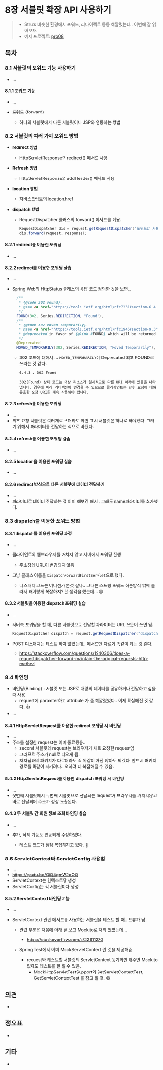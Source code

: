 # 8장 서블릿 확장 API 사용하기

> * Struts 비슷한 환경에서 포워드, 리다이렉트 등등 해깔렸는데.. 이번에 잘 읽어보자.
> * 예제 프로젝트: [pro08](pro08)



## 목차

### 8.1 서블릿의 포워드 기능 사용하기

* ...

#### 8.1.1 포워드 기능

* ...

* 포워드 (forward)
  * 하나의 서블릿에서 다른 서블릿이나 JSP와 연동하는 방법



### 8.2 서블릿의 여러 가지 포워드 방법

* **redirect 방법**

  * HttpServletResponse의 redirect() 메서드 사용

* **Refresh 방법**

  * HttpServletResponse의 addHeader() 메서드 사용

* **location 방법**

  * 자바스크립트의 location.href

* **dispatch 방법**

  * RequestDispatcher 클래스의 forward() 메서드를 이용.

    ```java
    RequestDispatcher dis = request.getRequestDispatcher("포워드할 서블릿 또는 JSP");
    dis.forward(request, response);
    ```



#### 8.2.1 redirect를 이용한 포워딩

* ...

#### 8.2.2  redirect를 이용한 포워딩 실습

* ...

* Spring Web의 HttpStatus 클래스의 응답 코드 정의한 것을 보면...

  ```java
  	/**
  	 * {@code 302 Found}.
  	 * @see <a href="https://tools.ietf.org/html/rfc7231#section-6.4.3">HTTP/1.1: Semantics and Content, section 6.4.3</a>
  	 */
  	FOUND(302, Series.REDIRECTION, "Found"),
  	/**
  	 * {@code 302 Moved Temporarily}.
  	 * @see <a href="https://tools.ietf.org/html/rfc1945#section-9.3">HTTP/1.0, section 9.3</a>
  	 * @deprecated in favor of {@link #FOUND} which will be returned from {@code HttpStatus.valueOf(302)}
  	 */
  	@Deprecated
  	MOVED_TEMPORARILY(302, Series.REDIRECTION, "Moved Temporarily"),
  ```

  * 302 코드에 대해서 ... `MOVED_TEMPORARILY`이 Deprecated 되고 FOUND로 쓰라는 것 같다.

    ```
    6.4.3 . 302 Found
    
    302(Found) 상태 코드는 대상 리소스가 일시적으로 다른 URI 아래에 있음을 나타냅니다. 경우에 따라 리디렉션이 변경될 수 있으므로 클라이언트는 향후 요청에 대해 유효한 요청 URI를 계속 사용해야 합니다.
    ```

    

#### 8.2.3 refresh를 이용한 포워딩

* ...
* 최초 요청 서블릿은 여러개로 쓰더라도 화면 표시 서블릿은 하나로 써야겠다. 그러기 위해서 파라미터를 전달하는 식으로 바꿨다.

#### 8.2.4 refresh를 이용한 포워딩 실습

* ...

#### 8.2.5 location을 이용한 포워딩 실습

* ...

#### 8.2.6 redirect 방식으로 다른 서블릿에 데이터 전달하기

* ...
* 파라미터로 데이터 전달하는 걸 이미 해보긴 해서.. 그래도 name파라미터를 추가했다.





### 8.3 dispatch를 이용한 포워드 방법

#### 8.3.1 dispatch를 이용한 포워딩 과정

* ...
* 클라이언트의 웹브라우저를 거치지 않고 서버에서 포워딩 진행
  * 주소창의 URL이 변경되지 않음

* 그냥 클래스 이름을 `DispatchForwardFirstServlet`으로 했다.
  * 디스패치 코드는 어디선가 본것 같다.. 그때는 스프링 포워드 하는방식 밖에 몰라서 왜이렇게 복잡하지? 란 생각을 했는데... 😓



#### 8.3.2 서블릿을 이용한 dispatch 포워딩 실습

* ...

* 서버측 포워딩을 할 때, 다른 서블릿으로 전달할 파라미터는 URL 쓰듯이 쓰면 됨.

  ```java
  RequestDispatcher dispatch = request.getRequestDispatcher("dispatchForwardSecond?name=lee");
  ```

* POST 디스패치는 테스트 하지 않았는데.. 메서드만 다르게 똑같이 되는 것 같다.

  * https://stackoverflow.com/questions/1940306/does-a-requestdispatcher-forward-maintain-the-original-requests-http-method



### 8.4 바인딩

* 바인딩(Binding) : 서블릿 또는 JSP로 대량의 데이터를 공유하거나 전달하고 싶을 때 사용
  * request에 paramter하고 attribute 가 좀 해깔렸었다.. 이제 확실헤진 것 같다. 👍
* ...
  

#### 8.4.1 HttpServletRequest를 이용한 redirect 포워딩 시 바인딩

* ...
* 주소를 설정한 request는 이미 종료됬음..
  * second 서블릿의 request는 브라우저가 새로 요청한 request임
  * 그러므로 주소가 null로 나오게 됨.
  * 저자님과의 패키지가 다르더라도 꼭 똑같이 가진 않아도 되겠다. 반드시 패키지 경로를 똑같이 지키려다.. 오히려 더 복잡해질 수 있음.

#### 8.4.2 HttpServletRequest를 이용한 dispatch 포워딩 시 바인딩

* ...
* 첫번째 서블릿에서 두번째 서블릿으로 전달되는 request가 브라우저를 거치지않고 바로 전달되어 주소가 정상 노출된다.



#### 8.4.3 두 서블릿 간 회원 정보 조회 바인딩 실습

* ... 
* 추가, 삭제 기능도 연동되게 수정하였다.

  * 테스트 코드가 점점 복잡해지고 있다. 🤪




### 8.5 ServletContext와 ServletConfig 사용법

* ...
* https://youtu.be/OiQ4qmW2oOQ
* ServletContext는 컨택스트당 생성
* ServletConfig는 각 서블릿마다 생성



#### 8.5.2 ServletContext 바인딩 기능

* ...

* ServletContext 관련 메서드를 사용하는 서블릿을 테스트 할 때.. 오류가 남.

  * 관련 부분은 처음에 아래 글 보고 Mockito로 처리 했었는데...

    * https://stackoverflow.com/a/22611270

  * Spring Test에서 이미 MockServletContext 란 것을 제공해줌

    * request와 테스트할 서블릿의 ServletContext 동기화만 해주면 Mockito 없이도 테스트를 잘 할 수 있음.
      * MockHttpServletTestSupport와 SetServletContextTest, GetServletContextTest 를 참고 할 것. 😄

    

    







## 의견

* 

  

## 정오표

* 



## 기타

* 
